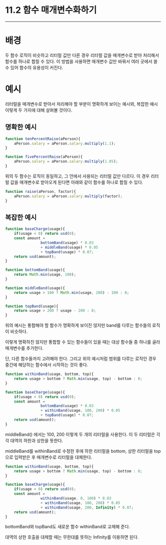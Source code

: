 # 11.2 함수 매개변수화하기
---

# 배경

두 함수 로직이 비슷하고 리터럴 값만 다른 경우 리터럴 값을 매개변수로 받아 처리해서 함수를 하나로 합칠 수 있다. 이 방법을 사용하면 매개변수 값만 바꿔서 여러 곳에서 쓸 수 있어 함수의 유용성이 커진다.

# 예시

리터럴을 매개변수로 받아서 처리해야 할 부분이 명확하게 보이는 예시와, 복잡한 예시 이렇게 두 가지에 대해 살펴볼 것이다.

## 명확한 예시

```jsx
function tenPercentRaise(aPerson){
	aPerson.salary = aPerson.salary.multiply(1.1);
}

function fivePercentRaise(aPerson){
	aPerson.salary = aPerson.salary.multiply(1.05);
}
```

위의 두 함수는 로직이 동일하고, 그 안에서 사용되는 리터럴 값만 다르다.
이 경우 리터럴 값을 매개변수로 받아오게 된다면 아래와 같이 함수를 하나로 합칠 수 있다.

```jsx
function raise(aPerson, factor){
	aPerson.salary = aPerson.salary.multiply(factor);
}
```

## 복잡한 예시

```jsx
function baseCharge(usage){
	if(usage < 0) return usd(0);
	const amount = 
				bottomBand(usage) * 0.03
				+ middleBand(usage) * 0.05
				+ topBand(usage) * 0.07;
	return usd(amount);
}

function bottomBand(usage){
	return Math.min(usage, 100);
}

function middleBand(usage){
	return usage > 100 ? Math.min(usage, 200) - 100 : 0;
}

function topBand(usage){
	return usage > 200 ? usage - 200 : 0;
}
```

위의 예시는 통합해야 할 함수가 명확하게 보이진 않지만 band를 다루는 함수들의 로직이 비슷하다.

이렇게 명확하진 않지만 통합할 수 있는 함수들이 있을 때는 대상 함수들 중 하나를 골라 매개변수를 추가한다.

단, 다른 함수들까지 고려해야 한다. 그리고 위의 예시처럼 범위를 다루는 로직인 경우 중간에 해당하는 함수에서 시작하는 것이 좋다.

```jsx
function withinBand(usage, bottom, top){
	return usage > bottom ? Math.min(usage, top) - bottom : 0;
}

function baseCharge(usage){
	if(usage < 0) return usd(0);
	const amount = 
				bottomBand(usage) * 0.03
				+ withinBand(usage, 100, 200) * 0.05
				+ topBand(usage) * 0.07;
	return usd(amount);
}
```

middleBand() 에서는 100, 200 이렇게 두 개의 리터럴을 사용한다. 이 두 리터럴은 각각 대역의 하한과 상한을 뜻한다. 

middleBand를 withinBand로 수정한 후에 하한 리터럴을 bottom, 상한 리터럴을 top으로 입력받은 후 매개변수로 리터럴을 대체한다.

```jsx
function withinBand(usage, bottom, top){
	return usage > bottom ? Math.min(usage, top) - bottom : 0;
}

function baseCharge(usage){
	if(usage < 0) return usd(0);
	const amount = 
				withinBand(usage, 0, 100) * 0.03
				+ withinBand(usage, 100, 200) * 0.05
				+ withinBand(usage, 200, Infinity) * 0.07;
	return usd(amount);
}
```

bottomBand와 topBand도 새로운 함수 withinBand로 교체해 준다.

대역의 상한 호출을 대체할 때는 무한대를 뜻하는 Infinity를 이용하면 된다.